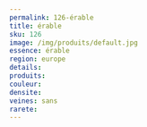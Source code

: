 ```yaml
---
permalink: 126-érable
title: érable
sku: 126
image: /img/produits/default.jpg
essence: érable
region: europe
details: 
produits:
couleur: 
densite: 
veines: sans
rarete: 
---
```

